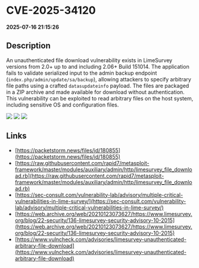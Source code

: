 # CVE-2025-34120

**2025-07-16 21:15:26**

## Description
An unauthenticated file download vulnerability exists in LimeSurvey versions from 2.0+ up to and including 2.06+ Build 151014. The application fails to validate serialized input to the admin backup endpoint (`index.php/admin/update/sa/backup`), allowing attackers to specify arbitrary file paths using a crafted `datasupdateinfo` payload. The files are packaged in a ZIP archive and made available for download without authentication. This vulnerability can be exploited to read arbitrary files on the host system, including sensitive OS and configuration files.

![](https://img.shields.io/static/v1?label=Score&message=8.7&color=red)
![](https://img.shields.io/static/v1?label=Severity&message=HIGH&color=red)
![](https://img.shields.io/static/v1?label=CWE&message=Traversal&color=green)

## Links
- [https://packetstorm.news/files/id/180855](https://packetstorm.news/files/id/180855)
- [https://raw.githubusercontent.com/rapid7/metasploit-framework/master/modules/auxiliary/admin/http/limesurvey_file_download.rb](https://raw.githubusercontent.com/rapid7/metasploit-framework/master/modules/auxiliary/admin/http/limesurvey_file_download.rb)
- [https://sec-consult.com/vulnerability-lab/advisory/multiple-critical-vulnerabilities-in-lime-survey/](https://sec-consult.com/vulnerability-lab/advisory/multiple-critical-vulnerabilities-in-lime-survey/)
- [https://web.archive.org/web/20210123073627/https://www.limesurvey.org/blog/22-security/136-limesurvey-security-advisory-10-2015](https://web.archive.org/web/20210123073627/https://www.limesurvey.org/blog/22-security/136-limesurvey-security-advisory-10-2015)
- [https://www.vulncheck.com/advisories/limesurvey-unauthenticated-arbitrary-file-download](https://www.vulncheck.com/advisories/limesurvey-unauthenticated-arbitrary-file-download)
